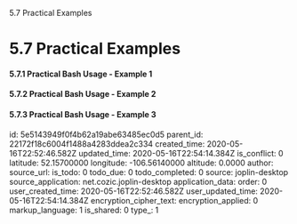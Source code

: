 5.7 Practical Examples

# 5.7 Practical Examples
#### 5.7.1 Practical Bash Usage - Example 1
#### 5.7.2 Practical Bash Usage - Example 2
#### 5.7.3 Practical Bash Usage - Example 3

id: 5e5143949f0f4b62a19abe63485ec0d5
parent_id: 22172f18c6004f1488a4283ddea2c334
created_time: 2020-05-16T22:52:46.582Z
updated_time: 2020-05-16T22:54:14.384Z
is_conflict: 0
latitude: 52.15700000
longitude: -106.56140000
altitude: 0.0000
author: 
source_url: 
is_todo: 0
todo_due: 0
todo_completed: 0
source: joplin-desktop
source_application: net.cozic.joplin-desktop
application_data: 
order: 0
user_created_time: 2020-05-16T22:52:46.582Z
user_updated_time: 2020-05-16T22:54:14.384Z
encryption_cipher_text: 
encryption_applied: 0
markup_language: 1
is_shared: 0
type_: 1